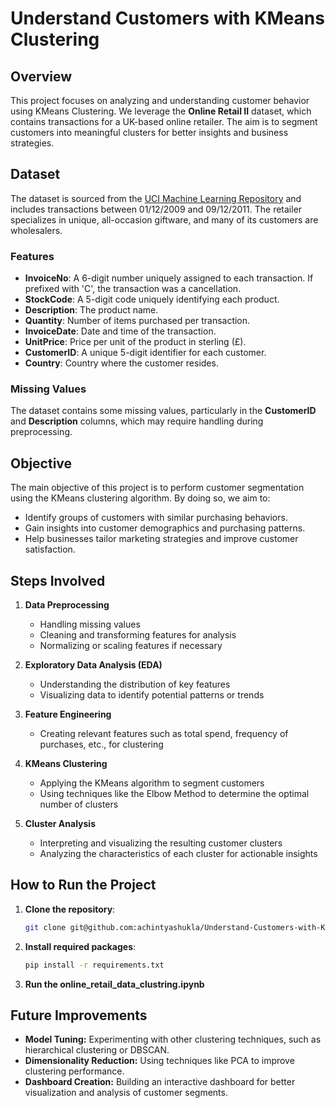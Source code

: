 # Understand Customers with KMeans Clustering

## Overview
This project focuses on analyzing and understanding customer behavior using KMeans Clustering. We leverage the **Online Retail II** dataset, which contains transactions for a UK-based online retailer. The aim is to segment customers into meaningful clusters for better insights and business strategies.

## Dataset
The dataset is sourced from the [UCI Machine Learning Repository](https://archive.ics.uci.edu/dataset/502/online+retail+ii) and includes transactions between 01/12/2009 and 09/12/2011. The retailer specializes in unique, all-occasion giftware, and many of its customers are wholesalers.

### Features
- **InvoiceNo**: A 6-digit number uniquely assigned to each transaction. If prefixed with 'C', the transaction was a cancellation.
- **StockCode**: A 5-digit code uniquely identifying each product.
- **Description**: The product name.
- **Quantity**: Number of items purchased per transaction.
- **InvoiceDate**: Date and time of the transaction.
- **UnitPrice**: Price per unit of the product in sterling (£).
- **CustomerID**: A unique 5-digit identifier for each customer.
- **Country**: Country where the customer resides.

### Missing Values
The dataset contains some missing values, particularly in the **CustomerID** and **Description** columns, which may require handling during preprocessing.

## Objective
The main objective of this project is to perform customer segmentation using the KMeans clustering algorithm. By doing so, we aim to:
- Identify groups of customers with similar purchasing behaviors.
- Gain insights into customer demographics and purchasing patterns.
- Help businesses tailor marketing strategies and improve customer satisfaction.

## Steps Involved
1. **Data Preprocessing**
   - Handling missing values
   - Cleaning and transforming features for analysis
   - Normalizing or scaling features if necessary

2. **Exploratory Data Analysis (EDA)**
   - Understanding the distribution of key features
   - Visualizing data to identify potential patterns or trends

3. **Feature Engineering**
   - Creating relevant features such as total spend, frequency of purchases, etc., for clustering

4. **KMeans Clustering**
   - Applying the KMeans algorithm to segment customers
   - Using techniques like the Elbow Method to determine the optimal number of clusters

5. **Cluster Analysis**
   - Interpreting and visualizing the resulting customer clusters
   - Analyzing the characteristics of each cluster for actionable insights

## How to Run the Project
1. **Clone the repository**:
   ```bash
   git clone git@github.com:achintyashukla/Understand-Customers-with-KMeans-Clustering.git
   ```
2. **Install required packages**:
   ```bash
   pip install -r requirements.txt
   ```
3. **Run the online_retail_data_clustring.ipynb**

## Future Improvements
- **Model Tuning:** Experimenting with other clustering techniques, such as hierarchical clustering or DBSCAN.
- **Dimensionality Reduction:** Using techniques like PCA to improve clustering performance.
- **Dashboard Creation:** Building an interactive dashboard for better visualization and analysis of customer segments.